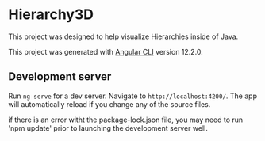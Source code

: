 # Hierarchy3D

This project was designed to help visualize Hierarchies inside of Java.

This project was generated with [Angular CLI](https://github.com/angular/angular-cli) version 12.2.0.

## Development server

Run `ng serve` for a dev server. Navigate to `http://localhost:4200/`. The app will automatically reload if you change any of the source files.

if there is an error witht the package-lock.json file,
you may need to run 'npm update' prior to launching the development server well.
